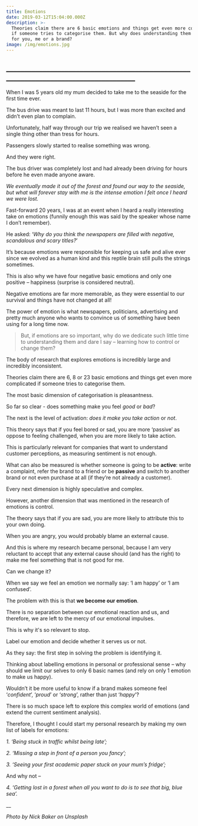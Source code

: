```yaml
---
title: Emotions
date: 2019-03-12T15:04:00.000Z
description: >-
  Theories claim there are 6 basic emotions and things get even more complicated
  if someone tries to categorise them. But why does understanding them matters -
  for you, me or a brand?
image: /img/emotions.jpg
---
```

## \_\_\_\_\_\_\_\_\_\_\_\_\_\_\_\_\_\_\_\_\_\_\_\_\_\_\_\_\_\_\_\_\_\_\_\_\_\_\_\_\_\_\_\_\_\_\_\_\_\_\_\_\_\_\_\_\_\_\_\_\_\_\_\_\_\_\_\_\_\_\_\_\_\_\_\_\_\_\_\_\_\_\_\__

When I was 5 years old my mum decided to take me to the seaside for the first time ever.

The bus drive was meant to last 11 hours, but I was more than excited and didn’t even plan to complain.

Unfortunately, half way through our trip we realised we haven’t seen a single thing other than tress for hours.

Passengers slowly started to realise something was wrong.

And they were right.

The bus driver was completely lost and had already been driving for hours before he even made anyone aware.

_We eventually made it out of the forest and found our way to the seaside, but what will forever stay with me is the intense emotion I felt once I heard we were lost._

Fast-forward 20 years, I was at an event when I heard a really interesting take on emotions (funnily enough this was said by the speaker whose name I don’t remember).

He asked: ‘_Why do you think the newspapers are filled with negative, scandalous and scary titles?_’

It’s because emotions were responsible for keeping us safe and alive ever since we evolved as a human kind and this reptile brain still pulls the strings sometimes.

This is also why we have four negative basic emotions and only one positive – happiness (surprise is considered neutral).

Negative emotions are far more memorable, as they were essential to our survival and things have not changed at all!

The power of emotion is what newspapers, politicians, advertising and pretty much anyone who wants to convince us of something have been using for a long time now.

> But, if emotions are so important, why do we dedicate such little time to understanding them and dare I say – learning how to control or change them?

The body of research that explores emotions is incredibly large and incredibly inconsistent.

Theories claim there are 6, 8 or 23 basic emotions and things get even more complicated if someone tries to categorise them.

The most basic dimension of categorisation is pleasantness.

So far so clear - does something make you feel _good_ or _bad_?

The next is the level of activation: _does it make you take action_ or _not_.

This theory says that if you feel bored or sad, you are more ‘passive’ as oppose to feeling challenged, when you are more likely to take action.

This is particularly relevant for companies that want to understand customer perceptions, as measuring sentiment is not enough. 

What can also be measured is whether someone is going to be **active**: write a complaint, refer the brand to a friend or be **passive** and switch to another brand or not even purchase at all (if they’re not already a customer).

Every next dimension is highly speculative and complex.

However, another dimension that was mentioned in the research of emotions is control.

The theory says that if you are sad, you are more likely to attribute this to your own doing.

When you are angry, you would probably blame an external cause.

And this is where my research became personal, because I am very reluctant to accept that any external cause should (and has the right) to make me feel something that is not good for me.

Can we change it?

When we say we feel an emotion we normally say: ‘I am happy’ or ‘I am confused’. 

The problem with this is that **we become our emotion**.

There is no separation between our emotional reaction and us, and therefore, we are left to the mercy of our emotional impulses.

This is why it's so relevant to stop.

Label our emotion and decide whether it serves us or not.

As they say: the first step in solving the problem is identifying it.

Thinking about labelling emotions in personal or professional sense – why should we limit our selves to only 6 basic names (and rely on only 1 emotion to make us happy).

Wouldn’t it be more useful to know if a brand makes someone feel ‘_confident_’, ‘_proud_’ or ‘_strong_’, rather than just ‘_happy_’?

There is so much space left to explore this complex world of emotions (and extend the current sentiment analysis). 

Therefore, I thought I could start my personal research by making my own list of labels for emotions:

_1. ‘Being stuck in traffic whilst being late’;_

_2. ‘Missing a step in front of a person you fancy’;_

_3. ‘Seeing your first academic paper stuck on your mum’s fridge’;_

And why not – 

_4. ‘Getting lost in a forest when all you want to do is to see that big, blue sea’._

__

_Photo by Nick Baker on Unsplash_
